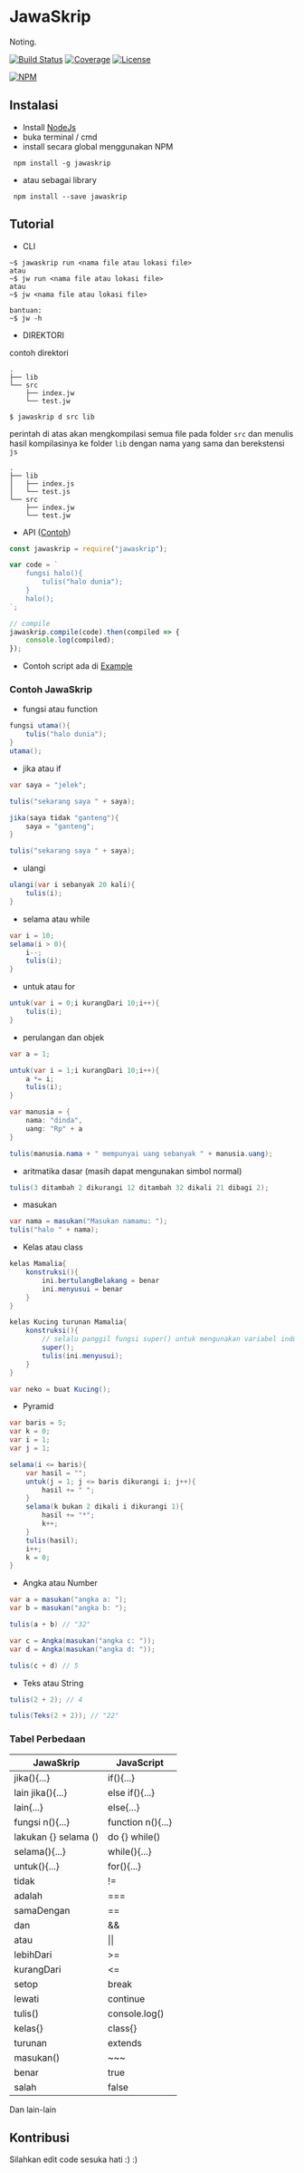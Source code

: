 # JawaSkrip
Noting.

[![Build Status](https://travis-ci.org/indmind/jawaskrip.svg?branch=master)](https://travis-ci.org/indmind/jawaskrip)
[![Coverage](https://codecov.io/gh/indmind/jawaskrip/branch/master/graph/badge.svg)](https://codecov.io/gh/indmind/jawaskrip)
[![License](https://img.shields.io/badge/License-MIT-blue.svg)](https://github.com/indmind/jawaskrip/blob/master/LICENSE)

[![NPM](https://nodei.co/npm/jawaskrip.png)](https://npmjs.org/package/jawaskrip)

## Instalasi

- Install [NodeJs](https://nodejs.org/en/)
- buka terminal / cmd
- install secara global menggunakan NPM

` npm install -g jawaskrip`

- atau sebagai library

` npm install --save jawaskrip`

## Tutorial

- CLI
```
~$ jawaskrip run <nama file atau lokasi file>
atau
~$ jw run <nama file atau lokasi file>
atau
~$ jw <nama file atau lokasi file>

bantuan:
~$ jw -h
```

- DIREKTORI

contoh direktori
```
.
├── lib
└── src
    ├── index.jw
    └── test.jw
```

`$ jawaskrip d src lib`

perintah di atas akan mengkompilasi semua file pada folder `src` dan menulis hasil kompilasinya ke folder `lib` dengan nama yang sama dan berekstensi `js`

```
.
├── lib
│   ├── index.js
│   └── test.js
└── src
    ├── index.jw
    └── test.jw
```

- API ([Contoh](https://runkit.com/indmind/contoh-penggunaan-library-jawaskrip))
```js
const jawaskrip = require("jawaskrip");

var code = `
    fungsi halo(){
        tulis("halo dunia");
    }
    halo();
`;

// compile
jawaskrip.compile(code).then(compiled => {
    console.log(compiled);
});

```

- Contoh script ada di [Example](https://github.com/Indmind/JawaSkrip/tree/master/example)

### Contoh JawaSkrip

- fungsi atau function
```cs
fungsi utama(){
    tulis("halo dunia");
}
utama();
```

- jika atau if
```cs
var saya = "jelek";

tulis("sekarang saya " + saya);

jika(saya tidak "ganteng"){
    saya = "ganteng";
}

tulis("sekarang saya " + saya);
```

- ulangi
```cs
ulangi(var i sebanyak 20 kali){
    tulis(i);
}
```

- selama atau while
```cs
var i = 10;
selama(i > 0){
    i--;
    tulis(i);
}
```

- untuk atau for
```cs
untuk(var i = 0;i kurangDari 10;i++){
    tulis(i);
}
```

- perulangan dan objek
```cs
var a = 1;

untuk(var i = 1;i kurangDari 10;i++){
    a *= i;
    tulis(i);
}

var manusia = {
    nama: "dinda",
    uang: "Rp" + a
}

tulis(manusia.nama + " mempunyai uang sebanyak " + manusia.uang);
```


- aritmatika dasar (masih dapat mengunakan simbol normal)
```cs
tulis(3 ditambah 2 dikurangi 12 ditambah 32 dikali 21 dibagi 2);
```

- masukan
```cs
var nama = masukan("Masukan namamu: ");
tulis("halo " + nama);
```

- Kelas atau class
```cs
kelas Mamalia{
    konstruksi(){
        ini.bertulangBelakang = benar
        ini.menyusui = benar
    }
}

kelas Kucing turunan Mamalia{
    konstruksi(){
        // selalu panggil fungsi super() untuk mengunakan variabel induk
        super();
        tulis(ini.menyusui);
    }
}

var neko = buat Kucing();
```

- Pyramid
```cs
var baris = 5;
var k = 0;
var i = 1;
var j = 1;

selama(i <= baris){
    var hasil = "";
    untuk(j = 1; j <= baris dikurangi i; j++){
        hasil += " ";
    }
    selama(k bukan 2 dikali i dikurangi 1){
        hasil += "*";
        k++;
    }
    tulis(hasil);
    i++;
    k = 0;
}
```

- Angka atau Number

```cs
var a = masukan("angka a: "); 
var b = masukan("angka b: "); 

tulis(a + b) // "32"

var c = Angka(masukan("angka c: "));
var d = Angka(masukan("angka d: ")); 

tulis(c + d) // 5
```

- Teks atau String

```cs
tulis(2 + 2); // 4

tulis(Teks(2 + 2)); // "22"

```

### Tabel Perbedaan

| JawaSkrip           | JavaScript        |
|---------------------|-------------------|
| jika(){...}         | if(){...}         |
| lain jika(){...}    | else if(){...}    |
| lain{...}           | else{...}         |
| fungsi n(){...}     | function n(){...} |
| lakukan {} selama ()| do {} while()     |  
| selama(){...}       | while(){...}      |
| untuk(){...}        | for(){...}        |
| tidak               | !=                |
| adalah              | ===               |
| samaDengan          | ==                |
| dan                 | &&                |
| atau                | &#124;&#124;      |
| lebihDari           | >=                |
| kurangDari          | <=                |
| setop               | break             |
| lewati              | continue          |
| tulis()             | console.log()     |
| kelas{}             | class{}           |
| turunan             | extends           |
| masukan()           | ~~~               |
| benar               | true              |
| salah               | false             |

Dan lain-lain

## Kontribusi
Silahkan edit code sesuka hati :) :)
